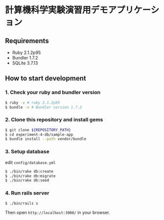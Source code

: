 計算機科学実験演習用デモアプリケーション
==================

Requirements
------------

- Ruby 2.1.2p95
- Bundler 1.7.2
- SQLite 3.7.13

## How to start development

### 1. Check your ruby and bundler version

```bash
$ ruby -v # ruby 2.1.2p95
$ bundle -v # Bundler version 1.7.2
```

### 2. Clone this repository and install gems

```bash
$ git clone ${REPOSITORY_PATH}
$ cd experiment-4-db/sample-app
$ bundle install --path vendor/bundle
```

### 3. Setup database

edit `config/database.yml`

```bash
$ ./bin/rake db:create
$ ./bin/rake db:migrate
$ ./bin/rake db:seed
```

### 4. Run rails server

```bash
$ ./bin/rails s
```

Then open `http://localhost:3000/` in your browser.
